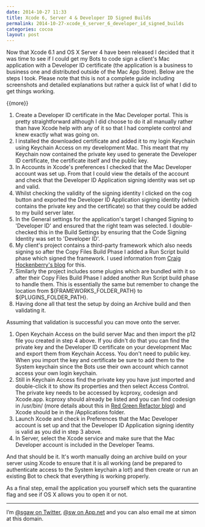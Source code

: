 ```yaml
---
date: 2014-10-27 11:33
title: Xcode 6, Server 4 & Developer ID Signed Builds
permalink: 2014-10-27-xcode_6_server_6_developer_id_signed_builds
categories: cocoa
layout: post
---
```


Now that Xcode 6.1 and OS X Server 4 have been released I decided that it was time to see if I could get my Bots to code sign a client's Mac application with a Developer ID certificate (the application is a business to business one and distributed outside of the Mac App Store). Below are the steps I took. Please note that this is not a complete guide including screenshots and detailed explanations but rather a quick list of what I did to get things working.

{{more}}

1. Create a Developer ID certificate in the Mac Developer portal. This is pretty straightforward although I did choose to do it all manually rather than have Xcode help with any of it so that I had complete control and knew exactly what was going on.
2. I installed the downloaded certificate and added it to my login Keychain using Keychain Access on my development Mac. This meant that my Keychain now contained the private key used to generate the Developer ID certificate, the certificate itself and the public key. 
3. In Accounts in Xcode's preferences I checked that the Mac Developer account was set up. From that I could view the details of the account and check that the Developer ID Application signing identity was set up and valid.
4. Whilst checking the validity of the signing identity I clicked on the cog button and exported the Developer ID Application signing identity (which contains the private key and the certificate) so that they could be added to my build server later.
5. In the General settings for the application's target I changed Signing to 'Developer ID' and ensured that the right team was selected. I double-checked this in the Build Settings by ensuring that the Code Signing Identity was set to 'Developer ID'.
6. My client's project contains a third-party framework which also needs signing so after the Copy Files Build Phase I added a Run Script build phase which signed the framework. I used information from [Craig Hockenberry's blog](http://furbo.org/2013/10/17/code-signing-and-mavericks/) for this.
7. Similarly the project includes some plugins which are bundled with it so after their Copy Files Build Phase I added another Run Script build phase to handle them. This is essentially the same but remember to change the location from ${FRAMEWORKS_FOLDER_PATH} to ${PLUGINS_FOLDER_PATH}.
8. Having done all that test the setup by doing an Archive build and then validating it.

Assuming that validation is successful you can move onto the server.

1. Open Keychain Access on the build server Mac and then import the p12 file you created in step 4 above. If you didn't do that you can find the private key and the Developer ID certificate on your development Mac and export them from Keychain Access. You don't need to public key. When you import the key and certificate be sure to add them to the System keychain since the Bots use their own account which cannot access your own login keychain.
2. Still in Keychain Access find the private key you have just imported and double-click it to show its properties and then select Access Control. The private key needs to be accessed by kcproxy, codesign and Xcode.app. kcproxy should already be listed and you can find codesign in /usr/bin/ (more details about this in [Red Green Refactor blog](http://blog.redgreenrefactor.eu/post/70650375252/developer-diaries-fixing-provisioning-and-code-signing)) and Xcode should be in the /Applications folder.
3. Launch Xcode and check in Preferences that the Mac Developer account is set up and that the Developer ID Application signing identity is valid as you did in step 3 above.
4. In Server, select the Xcode service and make sure that the Mac Developer account is included in the Developer Teams.

And that should be it. It's worth manually doing an archive build on your server using Xcode to ensure that it is all working (and be prepared to authenticate access to the System keychain a lot!) and then create or run an existing Bot to check that everything is working properly.

As a final step, email the application you yourself which sets the quarantine flag and see if OS X allows you to open it or not.

---

I’m [@sgaw on Twitter](http://twitter.com/sgaw), [@sw on App.net](https://alpha.app.net/sw) and you can also email me at simon at this domain.